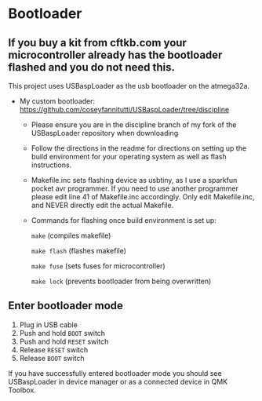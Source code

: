 # Bootloader

## If you buy a kit from cftkb.com your microcontroller already has the bootloader flashed and you do not need this.

This project uses USBaspLoader as the usb bootloader on the atmega32a.
- My custom bootloader:   
https://github.com/coseyfannitutti/USBaspLoader/tree/discipline
  - Please ensure you are in the discipline branch of my fork of the USBaspLoader repository when downloading
  - Follow the directions in the readme for directions on setting up the build environment for your operating system as well as flash instructions.
  - Makefile.inc sets flashing device as usbtiny, as I use a sparkfun pocket avr programmer. If you need to use another programmer please edit line 41 of Makefile.inc accordingly. Only edit Makefile.inc, and NEVER directly edit the actual Makefile.
  - Commands for flashing once build environment is set up:
  
  	```make``` (compiles makefile)
  
  	```make flash``` (flashes makefile)
  
  	```make fuse``` (sets fuses for microcontroller)
  
 	```make lock``` (prevents bootloader from being overwritten)

## Enter bootloader mode
1. Plug in USB cable
2. Push and hold ```BOOT``` switch
3. Push and hold ```RESET``` switch
4. Release ```RESET``` switch
5. Release ```BOOT``` switch

If you have successfully entered bootloader mode you should see USBaspLoader in device manager or as a connected device in QMK Toolbox.